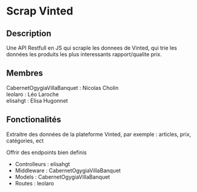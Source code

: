 # Scrap Vinted

## Description

Une API Restfull en JS qui scraple les donnees de Vinted, qui trie les données les produits les plus interessants rapport/qualite prix. 

## Membres

CabernetOgygiaVillaBanquet : Nicolas Cholin   
leolaro : Léo Laroche   
elisahgt : Elisa Hugonnet

## Fonctionalités
Extraitre des données de la plateforme Vinted, par exemple : articles, prix, catégories, ect

Offrir des endpoints bien definis

- Controlleurs : elisahgt
- Middleware : CabernetOgygiaVillaBanquet
- Models : CabernetOgygiaVillaBanquet
- Routes : leolaro
